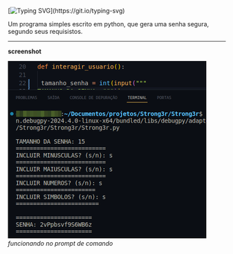 [![Typing SVG](https://readme-typing-svg.demolab.com?font=Jersey+15&size=40&pause=1000&color=2CC200&random=false&width=435&lines=>>>+STRONG3R_)](https://git.io/typing-svg)

Um programa simples escrito em python, que gera uma senha segura, segundo seus requisistos.

---

**screenshot**

![sntronger/screenshot](stronger.png)
*funcionando no prompt de comando*
